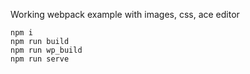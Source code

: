 Working webpack example with images, css, ace editor

```
npm i
npm run build
npm run wp_build
npm run serve
```
